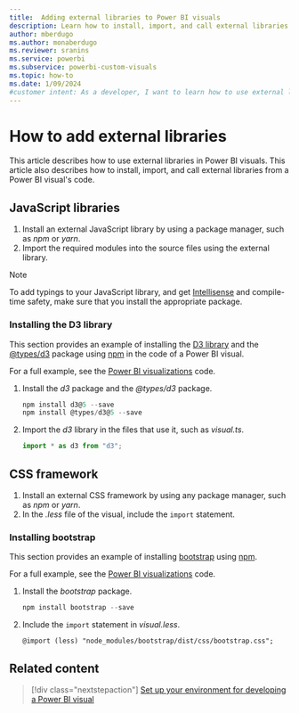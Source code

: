 ```yaml
---
title:  Adding external libraries to Power BI visuals
description: Learn how to install, import, and call external libraries in Power BI visuals to enhance your visualizations with additional functionality.
author: mberdugo
ms.author: monaberdugo
ms.reviewer: sranins
ms.service: powerbi
ms.subservice: powerbi-custom-visuals
ms.topic: how-to
ms.date: 1/09/2024
#customer intent: As a developer, I want to learn how to use external libraries in Power BI visuals so I can enhance my visualizations with additional functionality.
---
```


# How to add external libraries

This article describes how to use external libraries in Power BI visuals. This article also describes how to install, import, and call external libraries from a Power BI visual's code.

## JavaScript libraries

1. Install an external JavaScript library by using a package manager, such as *npm* or *yarn*.
2. Import the required modules into the source files using the external library.

>[!NOTE]
> To add typings to your JavaScript library, and get [Intellisense](https://code.visualstudio.com/docs/editor/intellisense) and compile-time safety, make sure that you install the appropriate package.

### Installing the D3 library

This section provides an example of installing the [D3 library](https://www.npmjs.com/package/d3) and the [@types/d3](https://www.npmjs.com/package/@types/d3) package using [npm](https://www.npmjs.com/) in the code of a Power BI visual.

For a full example, see the [Power BI visualizations](https://github.com/microsoft/powerbi-visuals-gantt/blob/master/src/gantt.ts#L29) code.

1. Install the *d3* package and the *@types/d3* package.

    ```powershell
    npm install d3@5 --save
    npm install @types/d3@5 --save
    ```

2. Import the *d3* library in the files that use it, such as *visual.ts*.

    ```typescript
    import * as d3 from "d3";
    ```

## CSS framework

1. Install an external CSS framework by using any package manager, such as *npm* or *yarn*.
2. In the *.less* file of the visual, include the `import` statement.

### Installing bootstrap

This section provides an example of installing [bootstrap](https://www.npmjs.com/package/bootstrap) using [npm](https://www.npmjs.com/).

For a full example, see the [Power BI visualizations](https://github.com/Microsoft/powerbi-visuals-sankey/blob/c8200da56913cd8b253be949a35fad0f4472b6de/style/visual.less#L32) code.

1. Install the *bootstrap* package.

    ```powershell
    npm install bootstrap --save
    ```

2. Include the `import` statement in *visual.less*.

    ```less
    @import (less) "node_modules/bootstrap/dist/css/bootstrap.css";
    ```

## Related content

> [!div class="nextstepaction"]
> [Set up your environment for developing a Power BI visual](environment-setup.md)
